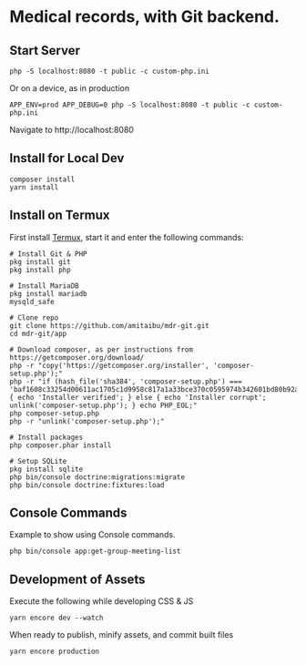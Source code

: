 # Medical records, with Git backend.

## Start Server

    php -S localhost:8080 -t public -c custom-php.ini

Or on a device, as in production

    APP_ENV=prod APP_DEBUG=0 php -S localhost:8080 -t public -c custom-php.ini

Navigate to http://localhost:8080

## Install for Local Dev

    composer install
    yarn install

## Install on Termux

First install [Termux](https://termux.com/), start it and enter the following commands:

    # Install Git & PHP
    pkg install git
    pkg install php
    
    # Install MariaDB
    pkg install mariadb
    mysqld_safe
    
    # Clone repo
    git clone https://github.com/amitaibu/mdr-git.git 
    cd mdr-git/app

    # Download composer, as per instructions from https://getcomposer.org/download/
    php -r "copy('https://getcomposer.org/installer', 'composer-setup.php');"
    php -r "if (hash_file('sha384', 'composer-setup.php') === 'baf1608c33254d00611ac1705c1d9958c817a1a33bce370c0595974b342601bd80b92a3f46067da89e3b06bff421f182') { echo 'Installer verified'; } else { echo 'Installer corrupt'; unlink('composer-setup.php'); } echo PHP_EOL;"
    php composer-setup.php
    php -r "unlink('composer-setup.php');"

    # Install packages
    php composer.phar install

    # Setup SQLite
    pkg install sqlite
    php bin/console doctrine:migrations:migrate
    php bin/console doctrine:fixtures:load

## Console Commands

Example to show using Console commands.

    php bin/console app:get-group-meeting-list

## Development of Assets

Execute the following while developing CSS & JS

    yarn encore dev --watch

When ready to publish, minify assets, and commit built files

    yarn encore production
